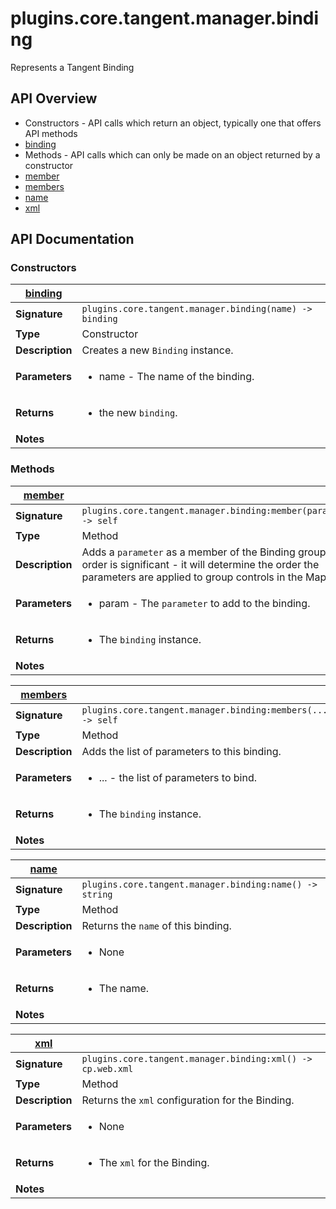 # plugins.core.tangent.manager.binding

Represents a Tangent Binding

## API Overview
* Constructors - API calls which return an object, typically one that offers API methods
 * [binding](#binding)
* Methods - API calls which can only be made on an object returned by a constructor
 * [member](#member)
 * [members](#members)
 * [name](#name)
 * [xml](#xml)

## API Documentation

### Constructors

| [binding](#binding)         |                                                                                     |
| --------------------------------------------|-------------------------------------------------------------------------------------|
| **Signature**                               | `plugins.core.tangent.manager.binding(name) -> binding`                                                                    |
| **Type**                                    | Constructor                                                                     |
| **Description**                             | Creates a new `Binding` instance.                                                                     |
| **Parameters**                              | <ul><li>name - The name of the binding.</li></ul> |
| **Returns**                                 | <ul><li>the new `binding`.</li></ul>          |
| **Notes**                                   | <ul></ul>                |

### Methods

| [member](#member)         |                                                                                     |
| --------------------------------------------|-------------------------------------------------------------------------------------|
| **Signature**                               | `plugins.core.tangent.manager.binding:member(parameter) -> self`                                                                    |
| **Type**                                    | Method                                                                     |
| **Description**                             | Adds a `parameter` as a member of the Binding group. The order is significant - it will determine the order the parameters are applied to group controls in the Mapper.                                                                     |
| **Parameters**                              | <ul><li>param     - The `parameter` to add to the binding.</li></ul> |
| **Returns**                                 | <ul><li>The `binding` instance.</li></ul>          |
| **Notes**                                   | <ul></ul>                |

| [members](#members)         |                                                                                     |
| --------------------------------------------|-------------------------------------------------------------------------------------|
| **Signature**                               | `plugins.core.tangent.manager.binding:members(...) -> self`                                                                    |
| **Type**                                    | Method                                                                     |
| **Description**                             | Adds the list of parameters to this binding.                                                                     |
| **Parameters**                              | <ul><li>...   - the list of parameters to bind.</li></ul> |
| **Returns**                                 | <ul><li>The `binding` instance.</li></ul>          |
| **Notes**                                   | <ul></ul>                |

| [name](#name)         |                                                                                     |
| --------------------------------------------|-------------------------------------------------------------------------------------|
| **Signature**                               | `plugins.core.tangent.manager.binding:name() -> string`                                                                    |
| **Type**                                    | Method                                                                     |
| **Description**                             | Returns the `name` of this binding.                                                                     |
| **Parameters**                              | <ul><li>None</li></ul> |
| **Returns**                                 | <ul><li>The name.</li></ul>          |
| **Notes**                                   | <ul></ul>                |

| [xml](#xml)         |                                                                                     |
| --------------------------------------------|-------------------------------------------------------------------------------------|
| **Signature**                               | `plugins.core.tangent.manager.binding:xml() -> cp.web.xml`                                                                    |
| **Type**                                    | Method                                                                     |
| **Description**                             | Returns the `xml` configuration for the Binding.                                                                     |
| **Parameters**                              | <ul><li>None</li></ul> |
| **Returns**                                 | <ul><li>The `xml` for the Binding.</li></ul>          |
| **Notes**                                   | <ul></ul>                |

